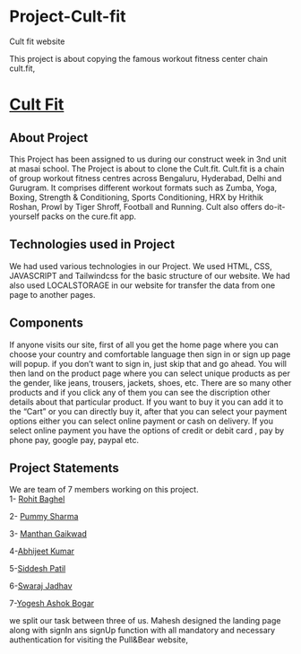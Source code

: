 # Project-Cult-fit
Cult fit website

This project is about copying the famous workout fitness center chain cult.fit,
# <a href="https://www.cult.fit/">Cult Fit</a>
<h2>About Project</h2>
<p>
    This Project has been assigned to us during our construct week in 3nd unit at masai school. The Project is about to clone the Cult.fit. Cult.fit is a chain of group workout fitness centres across Bengaluru, Hyderabad, Delhi and Gurugram. It comprises different workout formats such as Zumba, Yoga, Boxing, Strength & Conditioning, Sports Conditioning, HRX by Hrithik Roshan, Prowl by Tiger Shroff, Football and Running. Cult also offers do-it-yourself packs on the cure.fit app. </p>
<h2>Technologies used in Project</h2>
<p>
    We had used various technologies in our Project. We used HTML, CSS, JAVASCRIPT and Tailwindcss for the basic structure of our website. We had also used LOCALSTORAGE in our website for transfer the data from one page to another pages.
</p>

<h2>Components</h2>
<p>
    If anyone visits our site, first of all you get the home page where you can choose your country and comfortable language then sign in or sign up page will popup. if you don’t want to sign in, just skip that and go ahead. You will then land on the product page where you can select unique products as per the gender, like jeans, trousers, jackets, shoes, etc. There are so many other products and if you click any of them you can see the discription other details about that particular product. If you want to buy it you can add it to the “Cart” or you can directly buy it, after that you can select your payment options either you can select online payment or  cash on delivery. If you select online payment you have the options of credit or debit card , pay by phone pay, google pay, paypal etc.

</p>
  
<h2>Project Statements</h2>
<p>
    We are  team of 7 members working on this project.<br>
1- <a href="https://github.com/Rohitbaghel">Rohit Baghel</a>

2- <a href="https://github.com/pummysh">Pummy Sharma</a>

3- <a href="https://github.com/ManthanG369">Manthan Gaikwad</a>

4-<a href="https://github.com/Abhijeet9242">Abhijeet Kumar</a>

5-<a href="https://github.com/Coolasid">Siddesh Patil</a>

6-<a href="https://github.com/swaraj54">Swaraj Jadhav</a>

7-<a href="https://github.com/yogeshbogar099">Yogesh Ashok Bogar</a>


    
we split our task between three of us. Mahesh designed the landing page along with signIn ans signUp function with all mandatory and necessary authentication for visiting   the Pull&Bear website,
